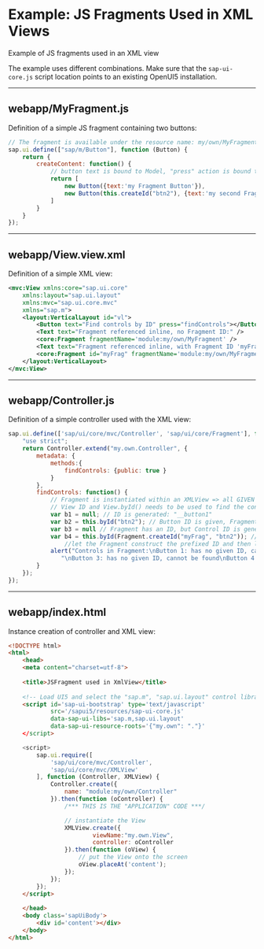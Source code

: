<!-- loiofaaff35246414793b061f0244fb67338 -->

# Example: JS Fragments Used in XML Views

Example of JS fragments used in an XML view

The example uses different combinations. Make sure that the `sap-ui-core.js` script location points to an existing OpenUI5 installation.

***

<a name="loiofaaff35246414793b061f0244fb67338__section_gzk_nqs_mmb"/>

## webapp/MyFragment.js

Definition of a simple JS fragment containing two buttons:

```js
// The fragment is available under the resource name: my/own/MyFragment.js,
sap.ui.define(["sap/m/Button"], function (Button) {
    return {
        createContent: function() {
            // button text is bound to Model, "press" action is bound to Controller's event handler
            return [
                new Button({text:'my Fragment Button'}),
                new Button(this.createId("btn2"), {text:'my second Fragment Button'})
            ]
        }
    }
});
```

***

<a name="loiofaaff35246414793b061f0244fb67338__section_d3y_4qs_mmb"/>

## webapp/View.view.xml

Definition of a simple XML view:

```xml
<mvc:View xmlns:core="sap.ui.core"
    xmlns:layout="sap.ui.layout"
    xmlns:mvc="sap.ui.core.mvc"
    xmlns="sap.m">
    <layout:VerticalLayout id="vl">
        <Button text="Find controls by ID" press="findControls"></Button>
        <Text text="Fragment referenced inline, no Fragment ID:" />
        <core:Fragment fragmentName='module:my/own/MyFragment' />
        <Text text="Fragment referenced inline, with Fragment ID 'myFrag':" />
        <core:Fragment id="myFrag" fragmentName='module:my/own/MyFragment' />
    </layout:VerticalLayout>
</mvc:View>
```

***

<a name="loiofaaff35246414793b061f0244fb67338__section_br1_pqs_mmb"/>

## webapp/Controller.js

Definition of a simple controller used with the XML view:

```js
sap.ui.define(['sap/ui/core/mvc/Controller', 'sap/ui/core/Fragment'], function (Controller, Fragment) {
    "use strict";
    return Controller.extend("my.own.Controller", {
        metadata: {
            methods:{
                findControls: {public: true }
            }
        },
        findControls: function() {
            // Fragment is instantiated within an XMLView => all GIVEN IDs are prefixed with the
            // View ID and View.byId() needs to be used to find the controls
            var b1 = null; // ID is generated: "__button1"
            var b2 = this.byId("btn2"); // Button ID is given, Fragment has no ID: "myView--btn2"
            var b3 = null // Fragment has an ID, but Control ID is generated and hence not prefixed: "__button2"
            var b4 = this.byId(Fragment.createId("myFrag", "btn2")); // Button and Fragment ID are given, 
                //let the Fragment construct the prefixed ID and then let the View search the again prefixed ID
            alert("Controls in Fragment:\nButton 1: has no given ID, cannot be found\nButton 2: " + b2 + 
               "\nButton 3: has no given ID, cannot be found\nButton 4: " + b4);
        }
    });
});

```

***

<a name="loiofaaff35246414793b061f0244fb67338__section_f3f_s4s_mmb"/>

## webapp/index.html

Instance creation of controller and XML view:

```html
<!DOCTYPE html>
<html>
	<head>
	<meta content="charset=utf-8">
	
	<title>JSFragment used in XmlView</title>
	
	<!-- Load UI5 and select the "sap.m", "sap.ui.layout" control libraries -->
	<script id='sap-ui-bootstrap' type='text/javascript'
			src='/sapui5/resources/sap-ui-core.js'
			data-sap-ui-libs='sap.m,sap.ui.layout'
			data-sap-ui-resource-roots='{"my.own": "."}'
	</script>

	<script>
		sap.ui.require([
			'sap/ui/core/mvc/Controller',
			'sap/ui/core/mvc/XMLView'
		], function (Controller, XMLView) {
			Controller.create({
				name: "module:my/own/Controller"
			}).then(function (oController) {
				/*** THIS IS THE "APPLICATION" CODE ***/

				// instantiate the View
				XMLView.create({
                        viewName:"my.own.View",
                        controller: oController
				}).then(function (oView) {
					// put the View onto the screen
					oView.placeAt('content');
				});
			});
		});
	</script>
	
	</head>
	<body class='sapUiBody'>
		<div id='content'></div>
	</body>
</html>
```

